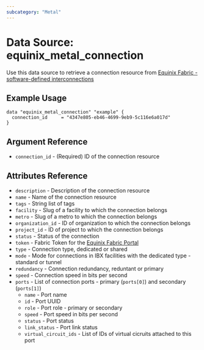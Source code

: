 ```yaml
---
subcategory: "Metal"
---
```


# Data Source: equinix\_metal\_connection

Use this data source to retrieve a connection resource from [Equinix Fabric - software-defined interconnections](https://metal.equinix.com/developers/docs/networking/fabric/)

## Example Usage

```hcl
data "equinix_metal_connection" "example" {
  connection_id     = "4347e805-eb46-4699-9eb9-5c116e6a017d"
}
```

## Argument Reference

* `connection_id` - (Required) ID of the connection resource

## Attributes Reference

* `description` - Description of the connection resource
* `name` - Name of the connection resource
* `tags` - String list of tags
* `facility` - Slug of a facility to which the connection belongs
* `metro` - Slug of a metro to which the connection belongs
* `organization_id` - ID of organization to which the connection belongs
* `project_id` - ID of project to which the connection belongs
* `status` - Status of the connection
* `token` - Fabric Token for the [Equinix Fabric Portal](https://ecxfabric.equinix.com/dashboard)
* `type` - Connection type, dedicated or shared
* `mode` - Mode for connections in IBX facilities with the dedicated type - standard or tunnel
* `redundancy` - Connection redundancy, reduntant or primary
* `speed` - Connection speed in bits per second
* `ports` - List of connection ports - primary (`ports[0]`) and secondary (`ports[1]`)
  * `name` - Port name
  * `id` - Port UUID
  * `role` - Port role - primary or secondary
  * `speed` - Port speed in bits per second
  * `status` - Port status 
  * `link_status` - Port link status
  * `virtual_circuit_ids` - List of IDs of virtual cicruits attached to this port
